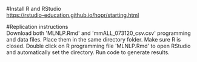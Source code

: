 #Install R and RStudio  
https://rstudio-education.github.io/hopr/starting.html

#Replication instructions  
Download both 'MLNLP.Rmd' and 'mmALL_073120_csv.csv' programming and data files. Place them in the same directory folder. Make sure R is closed. Double click on R programming file 'MLNLP.Rmd' to open RStudio and automatically set the directory. Run code to generate results. 
